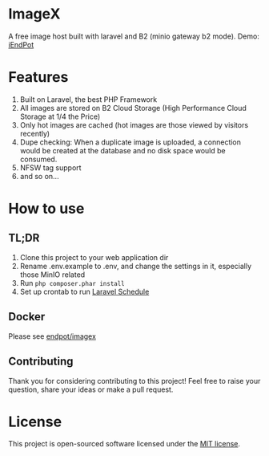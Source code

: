 # ImageX
A free image host built with laravel and B2 (minio gateway b2 mode). Demo: [iEndPot](https://i.endpot.com)

# Features
1. Built on Laravel, the best PHP Framework
2. All images are stored on B2 Cloud Storage (High Performance Cloud Storage at 1/4 the Price)
3. Only hot images are cached (hot images are those viewed by visitors recently)
4. Dupe checking: When a duplicate image is uploaded, a connection would be created at the database and no disk space would be consumed.
5. NFSW tag support
6. and so on...

# How to use
## TL;DR
1. Clone this project to your web application dir
2. Rename .env.example to .env, and change the settings in it, especially those MinIO related
3. Run `php composer.phar install`
4. Set up crontab to run [Laravel Schedule](https://laravel.com/docs/scheduling#introduction)

## Docker
Please see [endpot/imagex](https://hub.docker.com/r/endpot/imagex)

## Contributing
Thank you for considering contributing to this project! Feel free to raise your question, share your ideas or make a pull request.

# License
This project is open-sourced software licensed under the [MIT license](https://github.com/HunterXuan/ImageX/blob/master/LICENSE).
